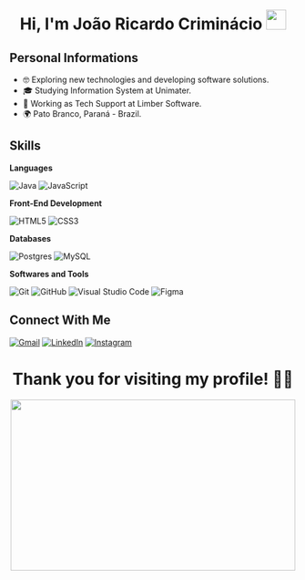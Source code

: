 <!-- templates ideas: [https://github.com/Ileriayo/markdown-badges](https://github.com/durgeshsamariya/awesome-github-profile-readme-templates/tree/master/templates) -->
<h1 align="center"><b>Hi, I'm João Ricardo Criminácio </b><img src="https://media.giphy.com/media/hvRJCLFzcasrR4ia7z/giphy.gif" width="35"></h1>

## Personal Informations
 - 🤓 Exploring new technologies and developing software solutions.
 - 🎓 Studying Information System at Unimater.
 - 💼 Working as Tech Support at Limber Software.
 - 🌍 Pato Branco, Paraná - Brazil.

<!-- badges: https://github.com/Ileriayo/markdown-badges -->
## Skills
**Languages**

![Java](https://img.shields.io/badge/java-%23ED8B00.svg?style=for-the-badge&logo=openjdk&logoColor=white)
![JavaScript](https://img.shields.io/badge/javascript-%23323330.svg?style=for-the-badge&logo=javascript&logoColor=%23F7DF1E)

**Front-End Development**

![HTML5](https://img.shields.io/badge/html5-%23E34F26.svg?style=for-the-badge&logo=html5&logoColor=white)
![CSS3](https://img.shields.io/badge/css3-%231572B6.svg?style=for-the-badge&logo=css3&logoColor=white)

**Databases**

![Postgres](https://img.shields.io/badge/postgres-%23316192.svg?style=for-the-badge&logo=postgresql&logoColor=white)
![MySQL](https://img.shields.io/badge/mysql-4479A1.svg?style=for-the-badge&logo=mysql&logoColor=white)

**Softwares and Tools**

![Git](https://img.shields.io/badge/git-%23F05033.svg?style=for-the-badge&logo=git&logoColor=white)
![GitHub](https://img.shields.io/badge/github-%23121011.svg?style=for-the-badge&logo=github&logoColor=white)
![Visual Studio Code](https://img.shields.io/badge/Visual%20Studio%20Code-0078d7.svg?style=for-the-badge&logo=visual-studio-code&logoColor=white)
![Figma](https://img.shields.io/badge/figma-%23F24E1E.svg?style=for-the-badge&logo=figma&logoColor=white)

## Connect With Me
[![Gmail](https://img.shields.io/badge/gmail-D14836?style=for-the-badge&logo=gmail&logoColor=white&link=mailto:joaoricardocriminacio@gmail.com)](mailto:joaoricardocriminacio@gmail.com)
[![LinkedIn](https://img.shields.io/badge/linkedin-%230077B5.svg?style=for-the-badge&logo=linkedin&logoColor=white&link=https://www.linkedin.com/in/joao-ricardo-criminacio)](https://www.linkedin.com/in/joao-ricardo-criminacio)
[![Instagram](https://img.shields.io/badge/Instagram-%23E4405F.svg?style=for-the-badge&logo=Instagram&logoColor=white&link=https://www.instagram.com/joao_coffee/)](https://www.instagram.com/joao_coffee/)

<h1 align="center">Thank you for visiting my profile! 🗿🍷</h1>
<div align="center">
    <img src="https://veja.abril.com.br/wp-content/uploads/2016/05/giphy-3-original.gif?w=500&h=300&crop=1" width="500" height="300"/>   
</div>
